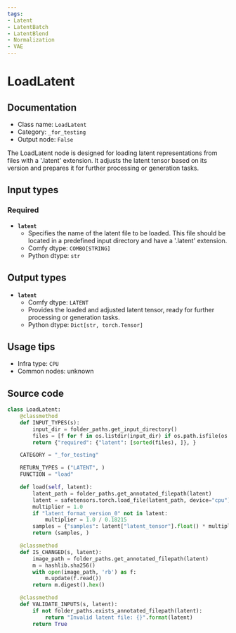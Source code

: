 ```yaml
---
tags:
- Latent
- LatentBatch
- LatentBlend
- Normalization
- VAE
---
```


# LoadLatent
## Documentation
- Class name: `LoadLatent`
- Category: `_for_testing`
- Output node: `False`

The LoadLatent node is designed for loading latent representations from files with a '.latent' extension. It adjusts the latent tensor based on its version and prepares it for further processing or generation tasks.
## Input types
### Required
- **`latent`**
    - Specifies the name of the latent file to be loaded. This file should be located in a predefined input directory and have a '.latent' extension.
    - Comfy dtype: `COMBO[STRING]`
    - Python dtype: `str`
## Output types
- **`latent`**
    - Comfy dtype: `LATENT`
    - Provides the loaded and adjusted latent tensor, ready for further processing or generation tasks.
    - Python dtype: `Dict[str, torch.Tensor]`
## Usage tips
- Infra type: `CPU`
- Common nodes: unknown


## Source code
```python
class LoadLatent:
    @classmethod
    def INPUT_TYPES(s):
        input_dir = folder_paths.get_input_directory()
        files = [f for f in os.listdir(input_dir) if os.path.isfile(os.path.join(input_dir, f)) and f.endswith(".latent")]
        return {"required": {"latent": [sorted(files), ]}, }

    CATEGORY = "_for_testing"

    RETURN_TYPES = ("LATENT", )
    FUNCTION = "load"

    def load(self, latent):
        latent_path = folder_paths.get_annotated_filepath(latent)
        latent = safetensors.torch.load_file(latent_path, device="cpu")
        multiplier = 1.0
        if "latent_format_version_0" not in latent:
            multiplier = 1.0 / 0.18215
        samples = {"samples": latent["latent_tensor"].float() * multiplier}
        return (samples, )

    @classmethod
    def IS_CHANGED(s, latent):
        image_path = folder_paths.get_annotated_filepath(latent)
        m = hashlib.sha256()
        with open(image_path, 'rb') as f:
            m.update(f.read())
        return m.digest().hex()

    @classmethod
    def VALIDATE_INPUTS(s, latent):
        if not folder_paths.exists_annotated_filepath(latent):
            return "Invalid latent file: {}".format(latent)
        return True

```
